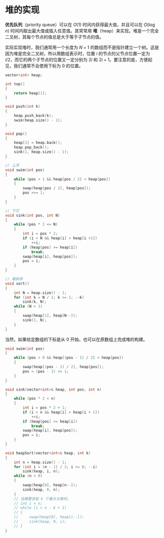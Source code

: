 # 堆的实现

**优先队列**（priority queue）可以在 $O(1)$ 时间内获得最大值，并且可以在 $O(\log n)$ 时间内取出最大值或插入任意值。其常常用 **堆**（heap）来实现。堆是一个完全二叉树，其每个节点的值总是大于等于子节点的值。

实际实现堆时，我们通常用一个长度为 $N + 1$ 的数组而不是指针建立一个树。这是因为堆是完全二叉树，所以用数组表示时，位置 $i$ 的节点的父节点位置一定为 $i / 2$，而它的两个子节点的位置又一定分别为 $2i$ 和 $2i + 1$。要注意的是，方便起见，我们通常不会使用下标为 $0$ 的位置。

```cpp
vector<int> heap;

int top() 
{
    return heap[1];
}

void push(int k) 
{
    heap.push_back(k);
    swim(heap.size() - 1);
}

void pop() 
{
    heap[1] = heap.back();
    heap.pop_back();
    sink(1, heap.size() - 1);
}

// 上浮
void swim(int pos) 
{
    while (pos > 1 && heap[pos / 2] < heap[pos]) 
    {
        swap(heap[pos / 2], heap[pos]);
        pos >>= 1;
    }
}

// 下沉
void sink(int pos, int N) 
{
    while (pos * 2 <= N)
    {
        int i = pos * 2;
        if (i < N && heap[i] < heap[i +1])
            ++i;
        if (heap[pos] >= heap[i])
            break;
        swap(heap[i], heap[pos]);
        pos = i;
    }
}

// 堆排序
void sort()
{
    int N = heap.size() - 1;
    for (int k = N / 2; k >= 1; --k)
        sink(k, N);
    while (N > 1)
    {
        swap(heap[1], heap[N--]);
        sink(1, N);
    }
}
```

当然，如果给定数组的下标是从 0 开始，也可以在原数组上完成堆的构建。

```cpp
void swim(int pos)
{
    while (pos > 0 && heap[(pos - 1) / 2] < heap[pos])
    {
        swap(heap[(pos - 1) / 2], heap[pos]);
        pos = (pos - 1) >> 1;
    }
}

void sink(vector<int>& heap, int pos, int n)
{
    while (pos * 2 < n)
    {
        int i = pos * 2 + 1;
        if (i < n && heap[i] < heap[i + 1])
            ++i;
        if (heap[pos] >= heap[i])
            break;
        swap(heap[i], heap[pos]);
        pos = i;
    }
}

void heapSort(vector<int>& heap, int k)
{
    int n = heap.size() - 1;
    for (int i = (n - 1) / 2; i >= 0; --i)
        sink(heap, i, n);
    while (n > 0)
    {
        swap(heap[0], heap[n--]);
        sink(heap, 0, n);
    }
    // 当需要求前 k 个最大元素时。
    // int i = n;
    // while (i > n - k + 1)
    // {
    //     swap(heap[0], heap[i--]);
    //     sink(heap, 0, i);
    // }
}
```
